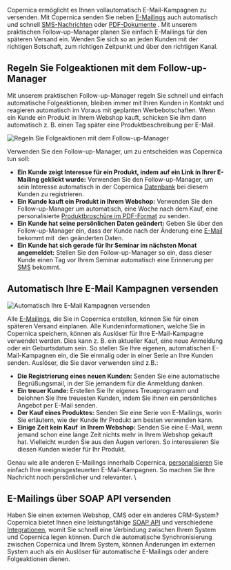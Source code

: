 Copernica ermöglicht es Ihnen vollautomatisch E-Mail-Kampagnen zu
versenden. Mit Copernica senden Sie neben
[E-Mailings](https://www.copernica.com/de/funktionen/e-mailings/e-mailings-versenden "E-Mailings versenden")
auch automatisch und schnell
[SMS-Nachrichten](https://www.copernica.com/de/funktionen/handy/gestalten-sie-ihre-eigene-sms-nachricht "SMS-Nachrichten machen")
oder
[PDF-Dokumente](https://www.copernica.com/de/funktionen/print/erstellen-sie-ein-personalisiertes-pdf-dokument "Erstellen von PDF-Dokumente")
. Mit unserem praktischen Follow-up-Manager planen Sie einfach
E-Mailings für den späteren Versand ein. Wenden Sie sich so an jeden
Kunden mit der richtigen Botschaft, zum richtigen Zeitpunkt und über den
richtigen Kanal.

Regeln Sie Folgeaktionen mit dem Follow-up-Manager
--------------------------------------------------

Mit unserem praktischen Follow-up-Manager regeln Sie schnell und einfach
automatische Folgeaktionen, bleiben immer mit Ihren Kunden in Kontakt
und reagieren automatisch im Voraus mit geplanten Werbebotschaften. Wenn
ein Kunde ein Produkt in Ihrem Webshop kauft, schicken Sie ihm dann
automatisch z. B. einen Tag später eine Produktbeschreibung per E-Mail.

![Regeln Sie Folgeaktionen mit dem
Follow-up-Manager](../images/de-follow-up-actions-email.png)

Verwenden Sie den Follow-up-Manager, um zu entscheiden was Copernica tun
soll:

-   **Ein Kunde zeigt Interesse für ein Produkt, indem auf ein Link in
    Ihrer E-Mailing geklickt wurde:** Verwenden Sie den
    Follow-up-Manager, um sein Interesse automatisch in der Copernica
    [Datenbank](http://www.copernica.com/de/funktionen/profile/erstellen-sie-ihre-eigene-datenbank "Copernica Datenbank")
    bei diesem Kunden zu registrieren.
-   **Ein Kunde kauft ein Produkt in Ihrem Webshop:** Verwenden Sie den
    Follow-up-Manager um automatisch, eine Woche nach dem Kauf, eine
    personalisierte [Produktbroschüre im
    PDF-Format](http://www.copernica.com/de/funktionen/print/erstellen-sie-ein-personalisiertes-pdf-dokument "Erstellen von PDF-Dokument")
    zu senden.
-   **Ein Kunde hat seine persönlichen Daten geändert:** Geben Sie über
    den Follow-up-Manager ein, dass der Kunde nach der Änderung eine
    [E-Mail](http://www.copernica.com/de/funktionen/e-mailings "E-Mailings")
    bekommt mit  den geänderten Daten.
-   **Ein Kunde hat sich gerade für Ihr Seminar im nächsten Monat
    angemeldet:** Stellen Sie den Follow-up-Manager so ein, dass dieser
    Kunde einen Tag vor Ihrem Seminar automatisch eine Erinnerung per
    [SMS](http://www.copernica.com/de/funktionen/handy/sms-nachricht-versenden "SMS-Nachricht versenden")
    bekommt.

Automatisch Ihre E-Mail Kampagnen versenden
-------------------------------------------

![Automatisch Ihre E-Mail Kampagnen
versenden](../images/de-automatisieren-sie-ihre-kampagnen-02-thumb.png "Automatisch Ihre E-Mail Kampagnen versenden")

Alle
[E-Mailings](http://www.copernica.com/de/funktionen/e-mailings "E-Mailings"),
die Sie in Copernica erstellen, können Sie für einen späteren Versand
einplanen. Alle Kundeninformationen, welche Sie in Copernica speichern,
können als Auslöser für Ihre E-Mail-Kampagne verwendet werden. Dies kann
z. B. ein aktueller Kauf, eine neue Anmeldung oder ein Geburtsdatum
sein. So stellen Sie Ihre eigenen, automatischen E-Mail-Kampagnen ein,
die Sie einmalig oder in einer Serie an Ihre Kunden senden. Auslöser,
die Sie davor verwenden sind z.B.:

-   **Die Registrierung eines neuen Kunden:** Senden Sie eine
    automatische Begrüßungsmail, in der Sie jemandem für die Anmeldung
    danken.
-   **Ein treuer Kunde:** Erstellen Sie Ihr eigenes Treueprogramm und
    belohnen Sie Ihre treuesten Kunden, indem Sie ihnen ein persönliches
    Angebot per E-Mail senden.
-   **Der Kauf eines Produktes:** Senden Sie eine Serie von E-Mailings,
    worin Sie erläutern, wie der Kunde Ihr Produkt am besten verwenden
    kann.
-   **Einige Zeit kein Kauf  in Ihrem Webshop:** Senden Sie eine E-Mail,
    wenn jemand schon eine lange Zeit nichts mehr in Ihrem Webshop
    gekauft hat. Vielleicht wurden Sie aus den Augen verloren. So
    interessieren Sie diesen Kunden wieder für Ihr Produkt.

Genau wie alle anderen E-Mailings innerhalb Copernica,
[personalisieren](http://www.copernica.com/de/funktionen/e-mailings/e-mailings-gestalten "Personalisieren von E-Mailings")
Sie einfach Ihre ereignisgesteuerten E-Mail-Kampagnen. So machen Sie
Ihre Nachricht noch persönlicher und relevanter. \

E-Mailings über SOAP API versenden
----------------------------------

Haben Sie einen externen Webshop, CMS oder ein anderes CRM-System?
Copernica bietet Ihnen eine leistungsfähige [SOAP
API](http://www.copernica.com/de/support/soap-api-dokumentation "Copernica SOAP API")
und verschiedene
[Integrationen](http://www.copernica.com/de/support/integrationen "Integrationen"),
womit Sie schnell eine Verbindung zwischen Ihrem System und Copernica
legen können. Durch die automatische Synchronisierung zwischen Copernica
und Ihrem System, können Änderungen im externen System auch als ein
Auslöser für automatische E-Mailings oder andere Folgeaktionen dienen.
